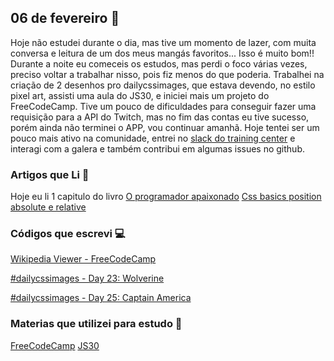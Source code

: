 ## 06 de fevereiro :pushpin:

Hoje não estudei durante o dia, mas tive um momento de lazer, com muita conversa e leitura de um dos meus mangás favoritos... Isso é muito bom!!
Durante a noite eu comeceis os estudos, mas perdi o foco várias vezes, preciso voltar a trabalhar nisso, pois fiz menos do que poderia.
Trabalhei na criação de 2 desenhos pro dailycssimages, que estava devendo, no estilo pixel art, assisti uma aula do JS30, e iniciei mais um projeto do FreeCodeCamp. Tive um pouco de dificuldades para conseguir fazer uma requisição para a API do Twitch, mas no fim das contas eu tive sucesso, porém ainda não terminei o APP, vou continuar amanhã.
Hoje tentei ser um pouco mais ativo na comunidade, entrei no [slack do training center](https://ctgroups.slack.com) e interagi com a galera e também contribui em algumas issues no github.

### Artigos que Li :newspaper:
Hoje eu li 1 capitulo do livro [O programador apaixonado](https://www.casadocodigo.com.br/products/livro-programador-apaixonado)
[Css basics position absolute e relative](https://medium.com/trainingcenter/css-basics-position-absolute-e-relative-d725a2fcc8e)


### Códigos que escrevi :computer:

[Wikipedia Viewer - FreeCodeCamp](https://codepen.io/crisgon/pen/zRBRMB)

[#dailycssimages - Day 23: Wolverine](https://codepen.io/crisgon/pen/zRKpaM)

[#dailycssimages - Day 25: Captain America](https://codepen.io/crisgon/pen/NyRyeE)


### Materias que utilizei para estudo :scroll:

[FreeCodeCamp](https://freecodecamp.org)
[JS30](https://javascript30.com)






